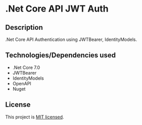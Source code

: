 ﻿# .Net Core API JWT Auth

## Description

.Net Core API Authentication using JWTBearer, IdentityModels.

## Technologies/Dependencies used

- .Net Core 7.0
- JWTBearer
- IdentityModels
- OpenAPI
- Nuget

## License

This project is [MIT licensed](LICENSE).
